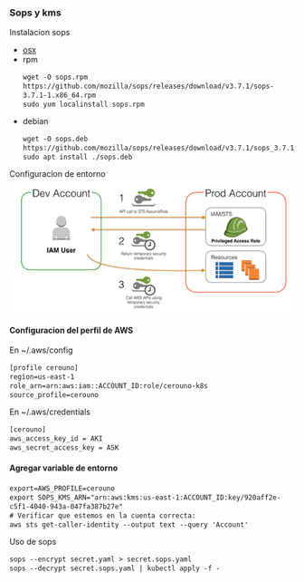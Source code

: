 ### Sops y kms  
Instalacion sops  
- [osx](https://formulae.brew.sh/formula/sops)  
- rpm
  ```
  wget -O sops.rpm https://github.com/mozilla/sops/releases/download/v3.7.1/sops-3.7.1-1.x86_64.rpm
  sudo yum localinstall sops.rpm
  ```  
- debian
  ```
  wget -O sops.deb https://github.com/mozilla/sops/releases/download/v3.7.1/sops_3.7.1_amd64.deb
  sudo apt install ./sops.deb
  ```  


Configuracion de entorno  
![alt image](images/assumeRole.png)  

#### Configuracion del perfil de AWS  
En ~/.aws/config  
```
[profile cerouno]
region=us-east-1
role_arn=arn:aws:iam::ACCOUNT_ID:role/cerouno-k8s
source_profile=cerouno
```  
En ~/.aws/credentials  
```
[cerouno]
aws_access_key_id = AKI
aws_secret_access_key = ASK
```    

#### Agregar variable de entorno  
```
export=AWS_PROFILE=cerouno
export SOPS_KMS_ARN="arn:aws:kms:us-east-1:ACCOUNT_ID:key/920aff2e-c5f1-4040-943a-047fa387b27e"  
# Verificar que estemos en la cuenta correcta:  
aws sts get-caller-identity --output text --query 'Account'   
```
  
Uso de sops  
```
sops --encrypt secret.yaml > secret.sops.yaml
sops --decrypt secret.sops.yaml | kubectl apply -f -
```  
